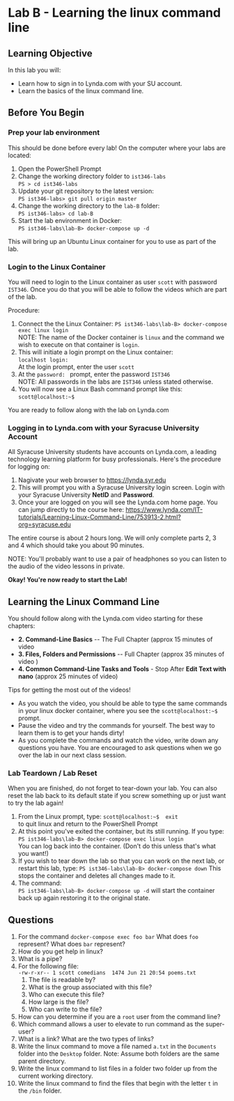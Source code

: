 # Lab B - Learning the linux command line

## Learning Objective

In this lab you will:

- Learn how to sign in to Lynda.com with your SU account.
- Learn the basics of the linux command line. 

## Before You Begin

### Prep your lab environment ###

This should be done before every lab! On the computer where your labs are located:

1. Open the PowerShell Prompt
2. Change the working directory folder to `ist346-labs`  
`PS > cd ist346-labs`
3. Update your git repository to the latest version:  
`PS ist346-labs> git pull origin master`
4. Change the working directory to the `lab-B` folder:  
`PS ist346-labs> cd lab-B`
5. Start the lab environment in Docker:  
`PS ist346-labs\lab-B> docker-compose up -d`

This will bring up an Ubuntu Linux container for you to use as part of the lab.

### Login to the Linux Container ###

You will need to login to the Linux container as user `scott` with password `IST346`. Once you do that you will be able to follow the videos which are part of the lab. 

Procedure:

1. Connect the the Linux Container: 
`PS ist346-labs\lab-B> docker-compose exec linux login`  
NOTE: The name of the Docker container is `linux` and the command we wish to execute on that container is `login`.
2. This will initiate a login prompt on the Linux container:  
`localhost login: `  
At the login prompt, enter the user `scott`
3. At the `password: ` prompt, enter the password `IST346`  
NOTE: All passwords in the labs are `IST346` unless stated otherwise.
4. You will now see a Linux Bash command prompt like this:   `scott@localhost:~$ `

You are ready to follow along with the lab on Lynda.com

### Logging in to Lynda.com with your Syracuse University Account ###

All Syracuse University students have accounts on Lynda.com, a leading technology learning platform for busy professionals. Here's the procedure for logging on: 

1. Nagivate your web browser to https://lynda.syr.edu 
2. This will prompt you with a Syracuse University login screen. Login with your Syracuse University **NetID** and **Password**. 
3. Once your are logged on you will see the Lynda.com home page. You can jump directly to the course here: https://www.lynda.com/IT-tutorials/Learning-Linux-Command-Line/753913-2.html?org=syracuse.edu 

The entire course is about 2 hours long. We will only complete parts 2, 3 and 4 which should take you about 90 minutes. 

NOTE: You'll probably want to use a pair of headphones so you can listen to the audio of the video lessons in private.

**Okay! You're now ready to start the Lab!**

## Learning the Linux Command Line ##  

You should follow along with the Lynda.com video starting for these chapters:

- **2. Command-Line Basics** -- The Full Chapter (approx 15 minutes of video
- **3. Files, Folders and Permissions** -- Full Chapter (approx 35 minutes of video )
- **4. Common Command-Line Tasks and Tools** - Stop After **Edit Text with nano** (approx 25 minutes of video)  

Tips for getting the most out of the videos!

- As you watch the video, you should be able to type the same commands in your linux docker container, where you see the `scott@localhost:~$ ` prompt.
- Pause the video and try the commands for yourself. The best way to learn them is to get your hands dirty!
- As you complete the commands and watch the video, write down any questions you have. You are encouraged to ask questions when we go over the lab in our next class session.


### Lab Teardown  / Lab Reset ###

When you are finished, do not forget to tear-down your lab. You can also reset the lab back to its default state if you screw something up or just want to try the lab again!

1. From the Linux prompt, type:
`scott@localhost:~$  exit`  
to quit linux and return to the PowerShell Prompt
1. At this point you've exited the container, but its still running. If you type:  
`PS ist346-labs\lab-B> docker-compose exec linux login`   
You can log back into the container. (Don't do this unless that's what you want!)
1. If you wish to tear down the lab so that you can work on the next lab, or restart this lab, type:
`PS ist346-labs\lab-B> docker-compose down`
This stops the container and deletes all changes made to it.
1. The command:  
`PS ist346-labs\lab-B> docker-compose up -d`
will start the container back up again restoring it to the original state.

## Questions ##

1. For the command `docker-compose exec foo bar` What does `foo` represent? What does `bar` represent?
1. How do you get help in linux?
1. What is a pipe?
1. For the following file:  
`-rw-r-xr-- 1 scott comedians  1474 Jun 21 20:54 poems.txt`
   1. The file is readable by?
   1. What is the group associated with this file?
   1. Who can execute this file?
   1. How large is the file?
   1. Who can write to the file?
1. How can you determine if you are a `root` user from the command line?
1. Which command allows a user to elevate to run command as the super-user? 
1. What is a link? What are the two types of links?
1. Write the linux command to move a file named `a.txt` in the `Documents` folder into the `Desktop` folder. Note: Assume both folders are the same parent directory.
1. Write the linux command to list files in a folder two folder up from the current working directory.
1. Write the linux command to find the files that begin with the letter `t` in the `/bin` folder.
